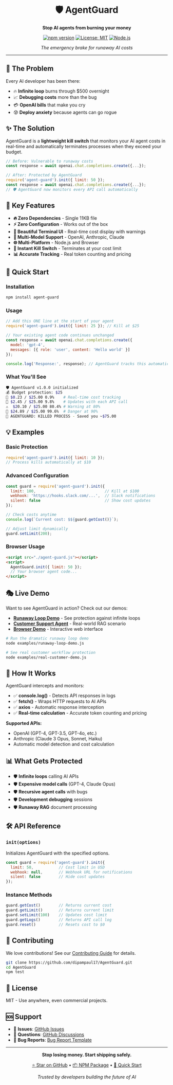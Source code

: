 <div align="center">

# 🛡️ AgentGuard

**Stop AI agents from burning your money**

[![npm version](https://badge.fury.io/js/agent-guard.svg)](https://badge.fury.io/js/agent-guard)
[![License: MIT](https://img.shields.io/badge/License-MIT-yellow.svg)](https://opensource.org/licenses/MIT)
[![Node.js](https://img.shields.io/badge/node-%3E%3D12.0.0-brightgreen)](https://nodejs.org/)

*The emergency brake for runaway AI costs*

</div>

---

## 🚨 The Problem

Every AI developer has been there:
- 🔥 **Infinite loop** burns through $500 overnight
- 📈 **Debugging costs** more than the bug  
- 💳 **OpenAI bills** that make you cry
- 😰 **Deploy anxiety** because agents can go rogue

## ✨ The Solution

AgentGuard is a **lightweight kill switch** that monitors your AI agent costs in real-time and automatically terminates processes when they exceed your budget.

```javascript
// Before: Vulnerable to runaway costs
const response = await openai.chat.completions.create({...});

// After: Protected by AgentGuard
require('agent-guard').init({ limit: 50 });
const response = await openai.chat.completions.create({...});
// 🛡️ AgentGuard now monitors every API call automatically
```

## 🎯 Key Features

- **🔥 Zero Dependencies** - Single 11KB file
- **⚡ Zero Configuration** - Works out of the box
- **🎨 Beautiful Terminal UI** - Real-time cost display with warnings
- **🤖 Multi-Model Support** - OpenAI, Anthropic, Claude
- **🌐 Multi-Platform** - Node.js and Browser
- **🚨 Instant Kill Switch** - Terminates at your cost limit
- **📊 Accurate Tracking** - Real token counting and pricing

## 🚀 Quick Start

### Installation
```bash
npm install agent-guard
```

### Usage
```javascript
// Add this ONE line at the start of your agent
require('agent-guard').init({ limit: 25 }); // Kill at $25

// Your existing agent code continues unchanged
const response = await openai.chat.completions.create({
  model: 'gpt-4',
  messages: [{ role: 'user', content: 'Hello world' }]
});

console.log('Response:', response); // AgentGuard tracks this automatically
```

### What You'll See

```bash
🛡️ AgentGuard v1.0.0 initialized
💰 Budget protection: $25
💸 $0.23 / $25.00 0.9%    # Real-time cost tracking
💸 $2.45 / $25.00 9.8%    # Updates with each API call
⚠️  $20.10 / $25.00 80.4% # Warning at 80%
🚨 $24.89 / $25.00 99.6%  # Danger at 90%
🛑 AGENTGUARD: KILLED PROCESS - Saved you ~$75.00
```

## 💡 Examples

### Basic Protection
```javascript
require('agent-guard').init({ limit: 10 });
// Process kills automatically at $10
```

### Advanced Configuration
```javascript
const guard = require('agent-guard').init({
  limit: 100,                              // Kill at $100
  webhook: 'https://hooks.slack.com/...',  // Slack notifications
  silent: false                            // Show cost updates
});

// Check costs anytime
console.log(`Current cost: $${guard.getCost()}`);

// Adjust limit dynamically
guard.setLimit(200);
```

### Browser Usage
```html
<script src="./agent-guard.js"></script>
<script>
  AgentGuard.init({ limit: 50 });
  // Your browser agent code...
</script>
```

## 🎭 Live Demo

Want to see AgentGuard in action? Check out our demos:

- **[Runaway Loop Demo](examples/runaway-loop-demo.js)** - See protection against infinite loops
- **[Customer Support Agent](examples/real-customer-demo.js)** - Real-world RAG scenario
- **[Browser Demo](examples/test-browser.html)** - Interactive web interface

```bash
# Run the dramatic runaway loop demo
node examples/runaway-loop-demo.js

# See real customer workflow protection  
node examples/real-customer-demo.js
```

## 🔧 How It Works

AgentGuard intercepts and monitors:
- ✅ **console.log()** - Detects API responses in logs
- ✅ **fetch()** - Wraps HTTP requests to AI APIs
- ✅ **axios** - Automatic response interception
- ✅ **Real-time calculation** - Accurate token counting and pricing

**Supported APIs:**
- OpenAI (GPT-4, GPT-3.5, GPT-4o, etc.)
- Anthropic (Claude 3 Opus, Sonnet, Haiku)
- Automatic model detection and cost calculation

## 📊 What Gets Protected

- 🛡️ **Infinite loops** calling AI APIs
- 🛡️ **Expensive model calls** (GPT-4, Claude Opus)
- 🛡️ **Recursive agent calls** with bugs
- 🛡️ **Development debugging** sessions
- 🛡️ **Runaway RAG** document processing

## 🛠️ API Reference

### `init(options)`
Initializes AgentGuard with the specified options.

```javascript
const guard = require('agent-guard').init({
  limit: 50,           // Cost limit in USD
  webhook: null,       // Webhook URL for notifications
  silent: false        // Hide cost updates
});
```

### Instance Methods
```javascript
guard.getCost()        // Returns current cost
guard.getLimit()       // Returns current limit  
guard.setLimit(100)    // Updates cost limit
guard.getLogs()        // Returns API call log
guard.reset()          // Resets cost to $0
```

## 🤝 Contributing

We love contributions! See our [Contributing Guide](CONTRIBUTING.md) for details.

```bash
git clone https://github.com/dipampaul17/AgentGuard.git
cd AgentGuard
npm test
```

## 📜 License

MIT - Use anywhere, even commercial projects.

## 🆘 Support

- 📧 **Issues**: [GitHub Issues](https://github.com/dipampaul17/AgentGuard/issues)
- 💬 **Questions**: [GitHub Discussions](https://github.com/dipampaul17/AgentGuard/discussions)
- 🐛 **Bug Reports**: [Bug Report Template](https://github.com/dipampaul17/AgentGuard/issues/new)

---

<div align="center">

**Stop losing money. Start shipping safely.**

[⭐ Star on GitHub](https://github.com/dipampaul17/AgentGuard) • 
[📦 NPM Package](https://npmjs.com/package/agent-guard) • 
[📖 Quick Start](QUICKSTART.md)

*Trusted by developers building the future of AI*

</div>